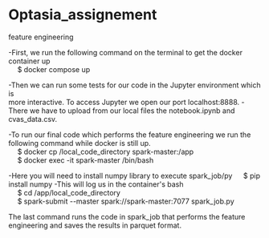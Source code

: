 # Optasia_assignement
feature engineering

-First, we run the following command on the terminal to get the docker container up <br />
   &emsp; $ docker compose up
    
-Then we can run some tests for our code in the Jupyter environment which is <br />
more interactive. To access Jupyter we open our port localhost:8888.
-There we have to upload from our local files the notebook.ipynb and cvas_data.csv.

-To run our final code which performs the feature engineering we run the 
following command while docker is still up. <br />
   &emsp; $ docker cp /local_code_directory spark-master:/app <br />
   &emsp; $ docker exec -it spark-master /bin/bash <br />

 -Here you will need to install numpy library to execute spark_job/py
    &emsp; $ pip install numpy
  -This will log us in the container's bash <br />
    &emsp; $ cd /app/local_code_directory <br />
    &emsp; $ spark-submit --master spark://spark-master:7077 spark_job.py  <br />

      
  The last command runs the code in spark_job that performs the feature <br />
  engineering and saves the results in parquet format.
